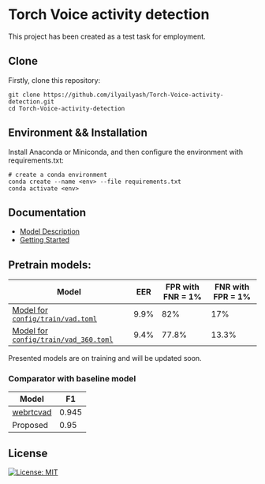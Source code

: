 # Torch Voice activity detection

This project has been created as a test task for employment.

## Clone

Firstly, clone this repository:

```shell
git clone https://github.com/ilyailyash/Torch-Voice-activity-detection.git
cd Torch-Voice-activity-detection
```

## Environment && Installation

Install Anaconda or Miniconda, and then configure the environment with requirements.txt:

```shell
# create a conda environment
conda create --name <env> --file requirements.txt
conda activate <env>
```

## Documentation

- [Model Description](docs/model_description.md)
- [Getting Started](docs/getting_started.md)


## Pretrain models:

| Model     | EER  | FPR with FNR = 1% | FNR with FPR = 1% |
|-----------|------|-------------------|-------------------|
| [Model for `config/train/vad.toml`](https://disk.yandex.ru/d/Z0wLhgbPiSe8kg) | 9.9% | 82%               | 17%               |
| [Model for `config/train/vad_360.toml`](https://disk.yandex.ru/d/1Ozworln5biaeg) | 9.4% | 77.8%             | 13.3%             |

Presented models are on training and will be updated soon.

### Comparator with baseline model

| Model                                                | F1    |
|------------------------------------------------------|-------|
| [webrtcvad](https://github.com/wiseman/py-webrtcvad) | 0.945 |
| Proposed                                             | 0.95  |

## License

[![License: MIT](https://img.shields.io/badge/License-MIT-yellow.svg)](LICENSE)
